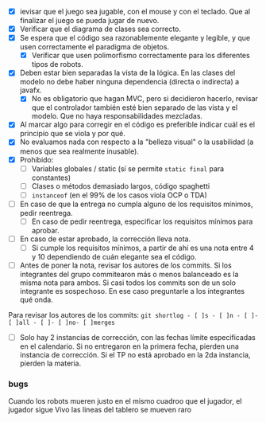 
- [x]   ievisar que el juego sea jugable, con el mouse y con el teclado. Que al finalizar el juego se pueda jugar de nuevo.
- [x] Verificar que el diagrama de clases sea correcto.
- [x] Se espera que el código sea razonablemente elegante y legible, y que usen correctamente el paradigma de objetos.
    - [x] Verificar que usen polimorfismo correctamente para los diferentes tipos de robots.
- [x] Deben estar bien separadas la vista de la lógica. En las clases del modelo no debe haber ninguna dependencia (directa o indirecta) a javafx.
    - [x] No es obligatorio que hagan MVC, pero si decidieron hacerlo, revisar que el controlador también esté bien separado de las vista y el modelo. Que no haya responsabilidades mezcladas.
- [x] Al marcar algo para corregir en el código es preferible indicar cuál es el principio que se viola y por qué.
- [x] No evaluamos nada con respecto a la "belleza visual" o la usabilidad (a menos que sea realmente inusable).
- [x] Prohibido:
    - [ ] Variables globales / static (sí se permite `static final` para constantes)
    - [ ] Clases o métodos demasiado largos, código spaghetti
    - [ ] `instanceof` (en el 99% de los casos viola OCP o TDA)
- [ ] En caso de que la entrega no cumpla alguno de los requisitos mínimos, pedir reentrega.
    - [ ] En caso de pedir reentrega, especificar los requisitos mínimos para aprobar.
- [ ] En caso de estar aprobado, la corrección lleva nota.
    - [ ] Si cumple los requisitos mínimos, a partir de ahí es una nota entre 4 y 10 dependiendo de cuán elegante sea el código.
- [ ] Antes de poner la nota, revisar los autores de los commits. Si los integrantes del grupo commitearon más o menos balanceado es la misma nota para ambos. Si casi todos los commits son de un solo integrante es sospechoso. En ese caso preguntarle a los integrantes qué onda.

Para revisar los autores de los commits: `git shortlog - [ ]s - [ ]n - [ ]- [ ]all - [ ]- [ ]no- [ ]merges`  

- [ ] Solo hay 2 instancias de corrección, con las fechas límite especificadas en el calendario. Si no entregaron en la primera fecha, pierden una instancia de corrección. Si el TP no está aprobado en la 2da instancia, pierden la materia.



### bugs
Cuando los robots mueren justo en el mismo cuadroo que el jugador, el jugador sigue Vivo
las lineas del tablero se mueven raro
